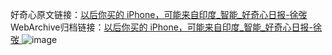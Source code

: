 好奇心原文链接：[以后你买的 iPhone，可能来自印度_智能_好奇心日报-徐弢 ](https://www.qdaily.com/articles/10750.html)
WebArchive归档链接：[以后你买的 iPhone，可能来自印度_智能_好奇心日报-徐弢 ](http://web.archive.org/web/20190623163204/https://www.qdaily.com/articles/10750.html)
![image](http://ww3.sinaimg.cn/large/007d5XDply1g3wca7v36bj30u02gs7wh)
